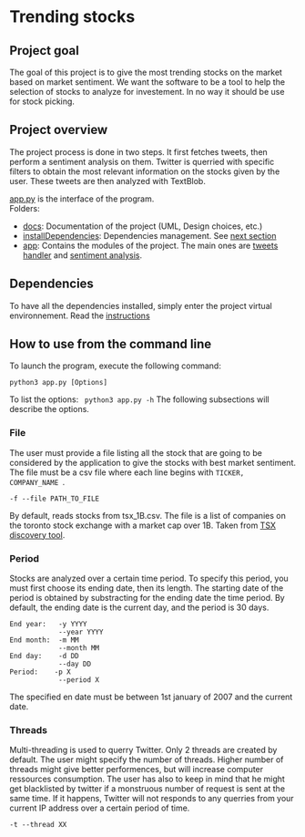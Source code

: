 # Trending stocks

## Project goal
The goal of this project is to give the most trending stocks on the market based on market sentiment. We want the software to be a tool to help the selection of stocks to analyze for investement. In no way it should be use for stock picking.


## Project overview
The project process is done in two steps. It first fetches tweets, then perform a sentiment analysis on them. Twitter is querried with specific filters to obtain the most relevant information on the stocks given by the user. These tweets are then analyzed with TextBlob.

[app.py](./app.py) is the interface of the program.\
Folders:
- [docs](./docs): Documentation of the project (UML, Design choices, etc.)
- [installDependencies](./installDependencies): Dependencies management. See [next section](#dependencies)
- [app](./app): Contains the modules of the project. The main ones are [tweets handler](./app/tweets_handler/) and [sentiment analysis](./app/sentiment_analysis.py).


## Dependencies
To have all the dependencies installed, simply enter the project virtual environnement. Read the [instructions](installDependencies/README.md)


## How to use from the command line
To launch the program, execute the following command:
```
python3 app.py [Options]
```
To list the options: ``` python3 app.py -h```
The following subsections will describe the options.

### File
The user must provide a file listing all the stock that are going to be considered by the application to give the stocks with best market sentiment. 
The file must be a csv file where each line begins with ``` TICKER, COMPANY_NAME  ```.
```
-f --file PATH_TO_FILE
```
By default, reads stocks from tsx_1B.csv. The file is a list of companies on the toronto stock exchange with a market cap over 1B. Taken from [TSX discovery tool](https://api.tmxmoney.com/en/migreport/search).

### Period
Stocks are analyzed over a certain time period. To specify this period, you must first choose its ending date, then its length. The starting date of the period is obtained by substracting for the ending date the time period. By default, the ending date is the current day, and the period is 30 days.
```
End year:   -y YYYY 
            --year YYYY
End month:  -m MM
            --month MM
End day:    -d DD
            --day DD
Period:    -p X
            --period X
```
The specified en date must be between 1st january of 2007 and the current date.


### Threads
Multi-threading is used to querry Twitter. Only 2 threads are created by default. The user might specify the number of threads. Higher number of threads might give better performences, but will increase computer ressources consumption. The user has also to keep in mind that he might get blacklisted by twitter if a monstruous number of request is sent at the same time. If it happens, Twitter will not responds to any querries from your current IP address over a certain period of time.
```
-t --thread XX
```
